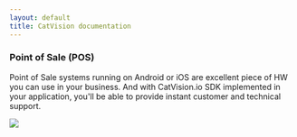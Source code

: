 ```yaml
---
layout: default
title: CatVision documentation
---
```


### Point of Sale \(POS\)

Point of Sale systems running on Android or iOS are excellent piece of HW you can use in your business. And with CatVision.io SDK implemented in your application, you'll be able to provide instant customer and technical support.

![]({{site.url}}/catvision/assets/images/cvio_example_pos.jpg)

